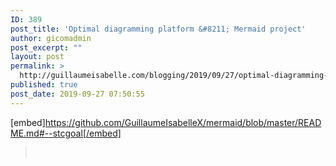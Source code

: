 ```yaml
---
ID: 389
post_title: 'Optimal diagramming platform &#8211; Mermaid project'
author: gicomadmin
post_excerpt: ""
layout: post
permalink: >
  http://guillaumeisabelle.com/blogging/2019/09/27/optimal-diagramming-platform-mermaid-project/
published: true
post_date: 2019-09-27 07:50:55
---
```

[embed]https://github.com/GuillaumeIsabelleX/mermaid/blob/master/README.md#--stcgoal[/embed]

>  

<!-- wp:block-lab/stc-vision-block {"vision":"@STCGoal Generation of diagrams and flowcharts from text in a similar manner as markdown.","dtdue":"181001"} /-->

<!-- wp:image {"id":391} --><figure class="wp-block-image">

<img src="http://guillaumeisabelle.com/blogging/wp-content/uploads/sites/10/2019/09/image-7.png" alt="" class="wp-image-391" /></figure> <!-- /wp:image -->
